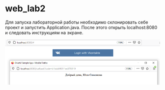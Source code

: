 # web_lab2
Для запуска лабораторной работы необходимо склонировать себе проект и запустить Application.java. После этого открыть localhost:8080 и следовать инструкциям на экране.

![alt text](result/1.png)
